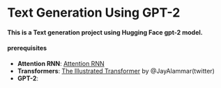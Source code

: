 # Text Generation Using GPT-2

#### This is a Text generation project using Hugging Face gpt-2 model.
#### prerequisites
- **Attention RNN**: [Attention RNN](https://jalammar.github.io/visualizing-neural-machine-translation-mechanics-of-seq2seq-models-with-attention/)
- **Transformers**: [The Illustrated Transformer](http://jalammar.github.io/illustrated-transformer/) by @JayAlammar(twitter)
- **GPT-2**:
